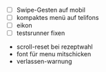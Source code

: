 - [ ] Swipe-Gesten auf mobil
- [ ] kompaktes menü auf telifons
- [ ] eikon
- [ ] testsrunner fixen

- scroll-reset bei rezeptwahl
- font für menu mitschicken
- verlassen-warnung
